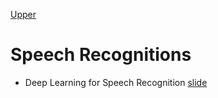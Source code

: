 [Upper](index.md)

# Speech Recognitions
* Deep Learning for Speech Recognition [slide](http://slideplayer.com/slide/5263915/)

